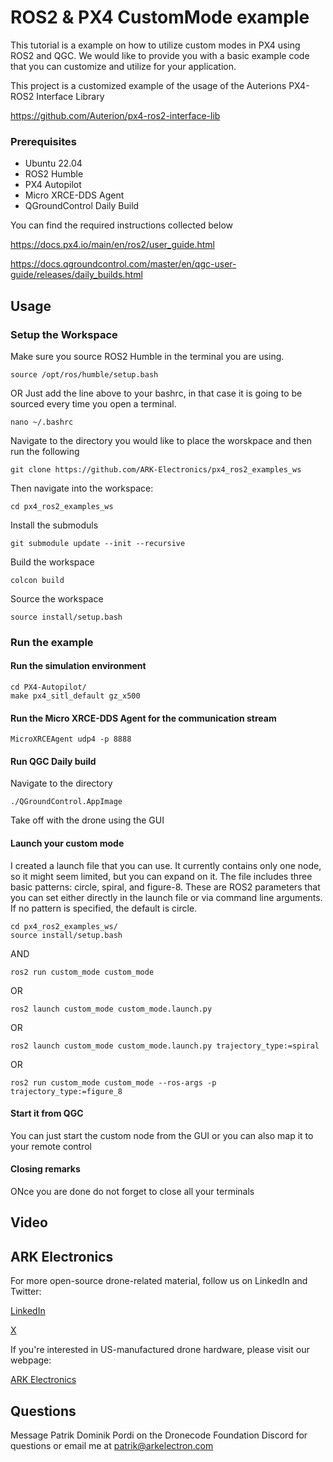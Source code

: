 # ROS2 & PX4 CustomMode example
This tutorial is a example on how to utilize custom modes in PX4 using ROS2 and QGC. We would like to provide you with a basic example code that you can customize and utilize for your application.

This project is a customized example of the usage of the Auterions PX4-ROS2 Interface Library

https://github.com/Auterion/px4-ros2-interface-lib

### Prerequisites
* Ubuntu 22.04
* ROS2 Humble
* PX4 Autopilot
* Micro XRCE-DDS Agent
* QGroundControl Daily Build 

You can find the required instructions collected below

https://docs.px4.io/main/en/ros2/user_guide.html


https://docs.qgroundcontrol.com/master/en/qgc-user-guide/releases/daily_builds.html


## Usage

### Setup the Workspace
Make sure you source ROS2 Humble in the terminal you are using.
```
source /opt/ros/humble/setup.bash
```
OR
Just add the line above to your bashrc, in that case it is going to be sourced every time you open a terminal.
```
nano ~/.bashrc
```


Navigate to the directory you would like to place the worskpace and then run the following
```
git clone https://github.com/ARK-Electronics/px4_ros2_examples_ws
```
Then navigate into the workspace:
```
cd px4_ros2_examples_ws
```
Install the submoduls
```
git submodule update --init --recursive
```
Build the workspace
```
colcon build
```
Source the workspace
```
source install/setup.bash 
```

### Run the example

#### Run the simulation environment

```
cd PX4-Autopilot/
make px4_sitl_default gz_x500
```

#### Run the Micro XRCE-DDS Agent for the communication stream
```
MicroXRCEAgent udp4 -p 8888
```

#### Run QGC Daily build
Navigate to the directory
```
./QGroundControl.AppImage
```
Take off with the drone using the GUI

#### Launch your custom mode
I created a launch file that you can use. It currently contains only one node, so it might seem limited, but you can expand on it. The file includes three basic patterns: circle, spiral, and figure-8. These are ROS2 parameters that you can set either directly in the launch file or via command line arguments. If no pattern is specified, the default is circle.

```
cd px4_ros2_examples_ws/
source install/setup.bash 
```
AND
```
ros2 run custom_mode custom_mode
```
OR
```
ros2 launch custom_mode custom_mode.launch.py
```
OR
```
ros2 launch custom_mode custom_mode.launch.py trajectory_type:=spiral
```
OR
```
ros2 run custom_mode custom_mode --ros-args -p trajectory_type:=figure_8

```

#### Start it from QGC
You can just start the custom node from the GUI or you can also map it to your remote control

#### Closing remarks
ONce you are done do not forget to close all your terminals

## Video

## ARK Electronics
For more open-source drone-related material, follow us on LinkedIn and Twitter:

[LinkedIn](https://www.linkedin.com/company/ark-electronics-llc/)

[X](https://x.com/ark_electr0nics)

If you're interested in US-manufactured drone hardware, please visit our webpage:

[ARK Electronics](https://arkelectron.com/)

## Questions
Message Patrik Dominik Pordi on the Dronecode Foundation Discord for questions or email me at patrik@arkelectron.com
